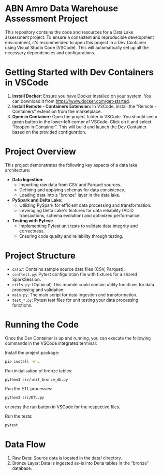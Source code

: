 # ABN Amro Data Warehouse Assessment Project
This repository contains the code and resources for a Data Lake assessment project. To ensure a consistent and reproducible development environment, it's recommended to open this project in a Dev Container using Visual Studio Code (VSCode). This will automatically set up all the necessary dependencies and configurations.

# Getting Started with Dev Containers in VSCode
1. **Install Docker:** Ensure you have Docker installed on your system. You can download it from https://www.docker.com/get-started.
2. **Install Remote - Containers Extension:** In VSCode, install the "Remote - Containers" extension from the marketplace.
3. **Open in Container:** Open the project folder in VSCode. You should see a green button in the lower-left corner of VSCode. Click on it and select "Reopen in Container". This will build and launch the Dev Container based on the provided configuration.
# Project Overview
This project demonstrates the following key aspects of a data lake architecture:

* **Data Ingestion:**
    * Importing raw data from CSV and Parquet sources.
    * Defining and applying schemas for data consistency.
    * Loading data into a "bronze" layer in the data lake.
* **PySpark and Delta Lake:**
    * Utilizing PySpark for efficient data processing and transformation.
    * Leveraging Delta Lake's features for data reliability (ACID transactions, schema evolution) and optimized performance.
* **Testing with Pytest:**
    * Implementing Pytest unit tests to validate data integrity and correctness.
    * Ensuring code quality and reliability through testing.

# Project Structure
* `data/`: Contains sample source data files (CSV, Parquet).
* `conftest.py`: Pytest configuration file with fixtures for a shared SparkSession.
* `utils.py`: (Optional) This module could contain utility functions for data processing and validation.
* `main.py`: The main script for data ingestion and transformation.
* `test_*.py`: Pytest test files for unit testing your data processing functions.

# Running the Code
Once the Dev Container is up and running, you can execute the following commands in the VSCode integrated terminal:

Install the project package:

```Bash
pip install -e .
```

Run initialisation of bronze tables:

```bash
python3 src/init_bronze_db.py
```

Run the ETL processes:

```bash
python3 src/ETL.py
```

or press the run button in VSCode for the respective files. 

Run the tests:

```Bash
pytest
```

# Data Flow
1. Raw Data: Source data is located in the data/ directory.
2. Bronze Layer: Data is ingested as-is into Delta tables in the "bronze" database.